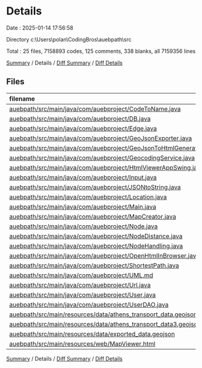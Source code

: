 # Details

Date : 2025-01-14 17:56:58

Directory c:\\Users\\polan\\CodingBros\\auebpath\\src

Total : 25 files,  7158893 codes, 125 comments, 338 blanks, all 7159356 lines

[Summary](results.md) / Details / [Diff Summary](diff.md) / [Diff Details](diff-details.md)

## Files
| filename | language | code | comment | blank | total |
| :--- | :--- | ---: | ---: | ---: | ---: |
| [auebpath/src/main/java/com/auebproject/CodeToName.java](/auebpath/src/main/java/com/auebproject/CodeToName.java) | Java | 54 | 0 | 9 | 63 |
| [auebpath/src/main/java/com/auebproject/DB.java](/auebpath/src/main/java/com/auebproject/DB.java) | Java | 36 | 23 | 24 | 83 |
| [auebpath/src/main/java/com/auebproject/Edge.java](/auebpath/src/main/java/com/auebproject/Edge.java) | Java | 24 | 0 | 7 | 31 |
| [auebpath/src/main/java/com/auebproject/GeoJsonExporter.java](/auebpath/src/main/java/com/auebproject/GeoJsonExporter.java) | Java | 103 | 8 | 14 | 125 |
| [auebpath/src/main/java/com/auebproject/GeoJsonToHtmlGenerator.java](/auebpath/src/main/java/com/auebproject/GeoJsonToHtmlGenerator.java) | Java | 41 | 7 | 12 | 60 |
| [auebpath/src/main/java/com/auebproject/GeocodingService.java](/auebpath/src/main/java/com/auebproject/GeocodingService.java) | Java | 36 | 5 | 7 | 48 |
| [auebpath/src/main/java/com/auebproject/HtmlViewerAppSwing.java](/auebpath/src/main/java/com/auebproject/HtmlViewerAppSwing.java) | Java | 29 | 2 | 8 | 39 |
| [auebpath/src/main/java/com/auebproject/Input.java](/auebpath/src/main/java/com/auebproject/Input.java) | Java | 21 | 0 | 3 | 24 |
| [auebpath/src/main/java/com/auebproject/JSONtoString.java](/auebpath/src/main/java/com/auebproject/JSONtoString.java) | Java | 43 | 0 | 5 | 48 |
| [auebpath/src/main/java/com/auebproject/Location.java](/auebpath/src/main/java/com/auebproject/Location.java) | Java | 292 | 0 | 62 | 354 |
| [auebpath/src/main/java/com/auebproject/Main.java](/auebpath/src/main/java/com/auebproject/Main.java) | Java | 7 | 0 | 3 | 10 |
| [auebpath/src/main/java/com/auebproject/MapCreator.java](/auebpath/src/main/java/com/auebproject/MapCreator.java) | Java | 73 | 9 | 17 | 99 |
| [auebpath/src/main/java/com/auebproject/Node.java](/auebpath/src/main/java/com/auebproject/Node.java) | Java | 24 | 0 | 7 | 31 |
| [auebpath/src/main/java/com/auebproject/NodeDistance.java](/auebpath/src/main/java/com/auebproject/NodeDistance.java) | Java | 9 | 0 | 2 | 11 |
| [auebpath/src/main/java/com/auebproject/NodeHandling.java](/auebpath/src/main/java/com/auebproject/NodeHandling.java) | Java | 86 | 1 | 20 | 107 |
| [auebpath/src/main/java/com/auebproject/OpenHtmlInBrowser.java](/auebpath/src/main/java/com/auebproject/OpenHtmlInBrowser.java) | Java | 13 | 0 | 3 | 16 |
| [auebpath/src/main/java/com/auebproject/ShortestPath.java](/auebpath/src/main/java/com/auebproject/ShortestPath.java) | Java | 119 | 14 | 28 | 161 |
| [auebpath/src/main/java/com/auebproject/UML.md](/auebpath/src/main/java/com/auebproject/UML.md) | Markdown | 34 | 0 | 8 | 42 |
| [auebpath/src/main/java/com/auebproject/Url.java](/auebpath/src/main/java/com/auebproject/Url.java) | Java | 36 | 6 | 12 | 54 |
| [auebpath/src/main/java/com/auebproject/User.java](/auebpath/src/main/java/com/auebproject/User.java) | Java | 45 | 9 | 17 | 71 |
| [auebpath/src/main/java/com/auebproject/UserDAO.java](/auebpath/src/main/java/com/auebproject/UserDAO.java) | Java | 140 | 41 | 67 | 248 |
| [auebpath/src/main/resources/data/athens\_transport\_data.geojson](/auebpath/src/main/resources/data/athens_transport_data.geojson) | JSON | 2,524,714 | 0 | 0 | 2,524,714 |
| [auebpath/src/main/resources/data/athens\_transport\_data3.geojson](/auebpath/src/main/resources/data/athens_transport_data3.geojson) | JSON | 4,632,891 | 0 | 0 | 4,632,891 |
| [auebpath/src/main/resources/data/exported\_data.geojson](/auebpath/src/main/resources/data/exported_data.geojson) | JSON | 1 | 0 | 0 | 1 |
| [auebpath/src/main/resources/web/MapViewer.html](/auebpath/src/main/resources/web/MapViewer.html) | HTML | 22 | 0 | 3 | 25 |

[Summary](results.md) / Details / [Diff Summary](diff.md) / [Diff Details](diff-details.md)